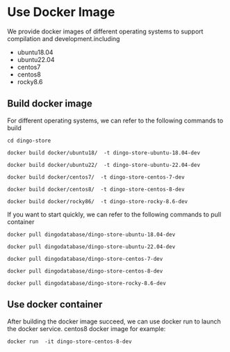 # Use Docker Image

We provide docker images of different operating systems to support compilation and development.including

- ubuntu18.04
- ubuntu22.04
- centos7
- centos8
- rocky8.6

## Build docker image

For different operating systems, we can refer to the following commands to build

``````
cd dingo-store 

docker build docker/ubuntu18/  -t dingo-store-ubuntu-18.04-dev

docker build docker/ubuntu22/  -t dingo-store-ubuntu-22.04-dev

docker build docker/centos7/  -t dingo-store-centos-7-dev

docker build docker/centos8/  -t dingo-store-centos-8-dev

docker build docker/rocky86/  -t dingo-store-rocky-8.6-dev
``````

If you want to start quickly, we can refer to the following commands to pull container

``````
docker pull dingodatabase/dingo-store-ubuntu-18.04-dev

docker pull dingodatabase/dingo-store-ubuntu-22.04-dev

docker pull dingodatabase/dingo-store-centos-7-dev

docker pull dingodatabase/dingo-store-centos-8-dev

docker pull dingodatabase/dingo-store-rocky-8.6-dev
``````

## Use docker container

After building the docker image succeed, we can use docker run to launch the docker service. centos8 docker image for example:

``````
docker run  -it dingo-store-centos-8-dev
``````

